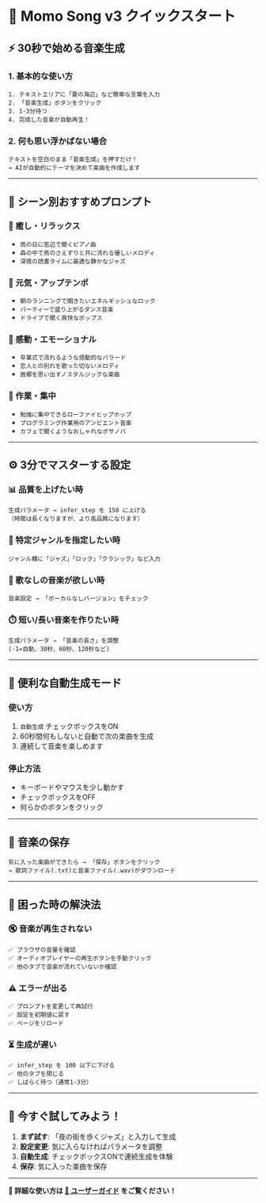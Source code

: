 # 🚀 Momo Song v3 クイックスタート

## ⚡ 30秒で始める音楽生成

### 1. 基本的な使い方
```
1. テキストエリアに「夏の海辺」など簡単な言葉を入力
2. 「音楽生成」ボタンをクリック
3. 1-3分待つ
4. 完成した音楽が自動再生！
```

### 2. 何も思い浮かばない場合
```
テキストを空白のまま「音楽生成」を押すだけ！
→ AIが自動的にテーマを決めて楽曲を作成します
```

---

## 🎯 シーン別おすすめプロンプト

### 🌅 癒し・リラックス
- `雨の日に窓辺で聞くピアノ曲`
- `森の中で鳥のさえずりと共に流れる優しいメロディ`
- `深夜の読書タイムに最適な静かなジャズ`

### 🎉 元気・アップテンポ
- `朝のランニングで聞きたいエネルギッシュなロック`
- `パーティーで盛り上がるダンス音楽`
- `ドライブで聞く爽快なポップス`

### 🌙 感動・エモーショナル
- `卒業式で流れるような感動的なバラード`
- `恋人との別れを歌った切ないメロディ`
- `故郷を思い出すノスタルジックな楽曲`

### 🎵 作業・集中
- `勉強に集中できるローファイヒップホップ`
- `プログラミング作業用のアンビエント音楽`
- `カフェで聞くようなおしゃれなボサノバ`

---

## ⚙️ 3分でマスターする設定

### 📊 品質を上げたい時
```
生成パラメータ → infer_step を 150 に上げる
（時間は長くなりますが、より高品質になります）
```

### 🎸 特定ジャンルを指定したい時
```
ジャンル欄に「ジャズ」「ロック」「クラシック」など入力
```

### 🎤 歌なしの音楽が欲しい時
```
音楽設定 → 「ボーカルなしバージョン」をチェック
```

### ⏱️ 短い/長い音楽を作りたい時
```
生成パラメータ → 「音楽の長さ」を調整
(-1=自動、30秒、60秒、120秒など)
```

---

## 🔄 便利な自動生成モード

### 使い方
1. `自動生成` チェックボックスをON
2. 60秒間何もしないと自動で次の楽曲を生成
3. 連続して音楽を楽しめます

### 停止方法
- キーボードやマウスを少し動かす
- チェックボックスをOFF
- 何らかのボタンをクリック

---

## 💾 音楽の保存

```
気に入った楽曲ができたら → 「保存」ボタンをクリック
→ 歌詞ファイル(.txt)と音楽ファイル(.wav)がダウンロード
```

---

## 🚨 困った時の解決法

### 🔇 音楽が再生されない
```
✅ ブラウザの音量を確認
✅ オーディオプレイヤーの再生ボタンを手動クリック
✅ 他のタブで音楽が流れていないか確認
```

### ⚠️ エラーが出る
```
✅ プロンプトを変更して再試行
✅ 設定を初期値に戻す
✅ ページをリロード
```

### ⏳ 生成が遅い
```
✅ infer_step を 100 以下に下げる
✅ 他のタブを閉じる
✅ しばらく待つ（通常1-3分）
```

---

## 🎉 今すぐ試してみよう！

1. **まず試す**: 「夜の街を歩くジャズ」と入力して生成
2. **設定変更**: 気に入らなければパラメータを調整
3. **自動生成**: チェックボックスONで連続生成を体験
4. **保存**: 気に入った楽曲を保存

---

**🎵 詳細な使い方は [📱 ユーザーガイド](USER_GUIDE.md) をご覧ください！**
